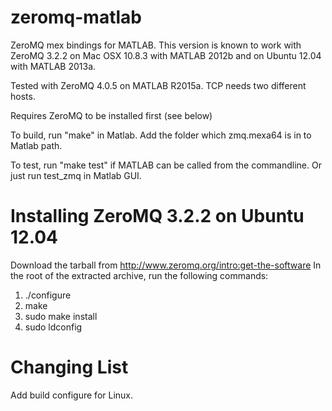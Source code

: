zeromq-matlab
=============

ZeroMQ mex bindings for MATLAB.  This version is known to work with ZeroMQ 3.2.2 on Mac OSX 10.8.3 with MATLAB 2012b and on Ubuntu 12.04 with MATLAB 2013a.

Tested with ZeroMQ 4.0.5 on MATLAB R2015a. TCP needs two different hosts.

Requires ZeroMQ to be installed first (see below)

To build, run "make" in Matlab. Add the folder which zmq.mexa64 is in to Matlab path.

To test, run "make test" if MATLAB can be called from the commandline. Or just run test_zmq in Matlab GUI.


Installing ZeroMQ 3.2.2 on Ubuntu 12.04
=======================
Download the tarball from http://www.zeromq.org/intro:get-the-software
In the root of the extracted archive, run the following commands:

1. ./configure
2. make
3. sudo make install
4. sudo ldconfig

Changing List
=============
Add build configure for Linux.
